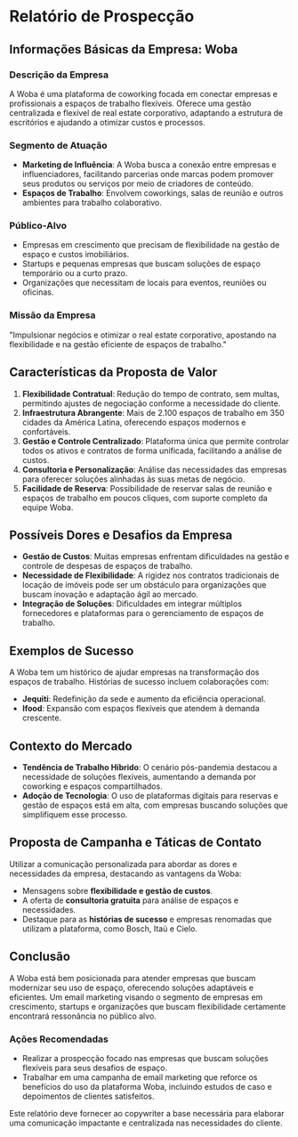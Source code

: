 # Relatório de Prospecção

## Informações Básicas da Empresa: Woba

### Descrição da Empresa
A Woba é uma plataforma de coworking focada em conectar empresas e profissionais a espaços de trabalho flexíveis. Oferece uma gestão centralizada e flexível de real estate corporativo, adaptando a estrutura de escritórios e ajudando a otimizar custos e processos.

### Segmento de Atuação
- **Marketing de Influência**: A Woba busca a conexão entre empresas e influenciadores, facilitando parcerias onde marcas podem promover seus produtos ou serviços por meio de criadores de conteúdo.
- **Espaços de Trabalho**: Envolvem coworkings, salas de reunião e outros ambientes para trabalho colaborativo.

### Público-Alvo
- Empresas em crescimento que precisam de flexibilidade na gestão de espaço e custos imobiliários.
- Startups e pequenas empresas que buscam soluções de espaço temporário ou a curto prazo.
- Organizações que necessitam de locais para eventos, reuniões ou oficinas.
  
### Missão da Empresa
"Impulsionar negócios e otimizar o real estate corporativo, apostando na flexibilidade e na gestão eficiente de espaços de trabalho."

## Características da Proposta de Valor

1. **Flexibilidade Contratual**: Redução do tempo de contrato, sem multas, permitindo ajustes de negociação conforme a necessidade do cliente.
2. **Infraestrutura Abrangente**: Mais de 2.100 espaços de trabalho em 350 cidades da América Latina, oferecendo espaços modernos e confortáveis.
3. **Gestão e Controle Centralizado**: Plataforma única que permite controlar todos os ativos e contratos de forma unificada, facilitando a análise de custos.
4. **Consultoria e Personalização**: Análise das necessidades das empresas para oferecer soluções alinhadas às suas metas de negócio.
5. **Facilidade de Reserva**: Possibilidade de reservar salas de reunião e espaços de trabalho em poucos cliques, com suporte completo da equipe Woba.

## Possíveis Dores e Desafios da Empresa

- **Gestão de Custos**: Muitas empresas enfrentam dificuldades na gestão e controle de despesas de espaços de trabalho.
- **Necessidade de Flexibilidade**: A rigidez nos contratos tradicionais de locação de imóveis pode ser um obstáculo para organizações que buscam inovação e adaptação ágil ao mercado.
- **Integração de Soluções**: Dificuldades em integrar múltiplos fornecedores e plataformas para o gerenciamento de espaços de trabalho.

## Exemplos de Sucesso
A Woba tem um histórico de ajudar empresas na transformação dos espaços de trabalho. Histórias de sucesso incluem colaborações com:
- **Jequiti**: Redefinição da sede e aumento da eficiência operacional.
- **Ifood**: Expansão com espaços flexíveis que atendem à demanda crescente.

## Contexto do Mercado

- **Tendência de Trabalho Híbrido**: O cenário pós-pandemia destacou a necessidade de soluções flexíveis, aumentando a demanda por coworking e espaços compartilhados.
- **Adoção de Tecnologia**: O uso de plataformas digitais para reservas e gestão de espaços está em alta, com empresas buscando soluções que simplifiquem esse processo.

## Proposta de Campanha e Táticas de Contato

Utilizar a comunicação personalizada para abordar as dores e necessidades da empresa, destacando as vantagens da Woba:

- Mensagens sobre **flexibilidade e gestão de custos**.
- A oferta de **consultoria gratuita** para análise de espaços e necessidades.
- Destaque para as **histórias de sucesso** e empresas renomadas que utilizam a plataforma, como Bosch, Itaú e Cielo.

## Conclusão

A Woba está bem posicionada para atender empresas que buscam modernizar seu uso de espaço, oferecendo soluções adaptáveis e eficientes. Um email marketing visando o segmento de empresas em crescimento, startups e organizações que buscam flexibilidade certamente encontrará ressonância no público alvo. 

### Ações Recomendadas
- Realizar a prospecção focado nas empresas que buscam soluções flexíveis para seus desafios de espaço.
- Trabalhar em uma campanha de email marketing que reforce os benefícios do uso da plataforma Woba, incluindo estudos de caso e depoimentos de clientes satisfeitos.

Este relatório deve fornecer ao copywriter a base necessária para elaborar uma comunicação impactante e centralizada nas necessidades do cliente.
